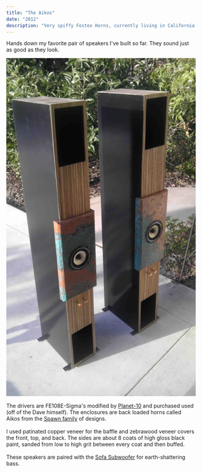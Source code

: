 ```yaml
---
title: "The Aikos"
date: "2012"
description: "Very spiffy Fostex Horns, currently living in California."
---
```


<p>Hands down my favorite pair of speakers I've built so far. They sound just as good as they look.</p>
<img class='down-1 full-width shadow' src='/assets/aikos.jpg'>
<p class='down-1'>The drivers are FE108E-Sigma's modified by <a href='http://www.planet10-hifi.com/' target='_blank'>Planet-10</a> and purchased used (off of the Dave himself). The enclosures are back loaded horns called Aikos from the <a href='http://www.frugal-horn.com/spawn.html' target='_blank'>Spawn family</a> of designs.<br><br>I used patinated copper veneer for the baffle and zebrawood veneer covers the front, top, and back. The sides are about 8 coats of high gloss black paint, sanded from low to high grit between every coat and then buffed.<br><br>These speakers are paired with the <a class='meta' href='#projects/sofa-sub'>Sofa Subwoofer</a> for earth-shattering bass.</p>